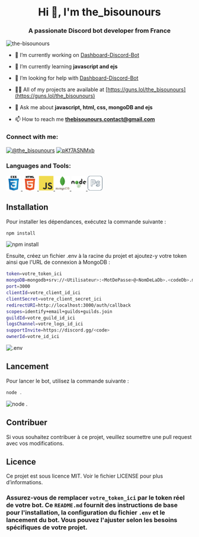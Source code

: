 <h1 align="center">Hi 👋, I'm the_bisounours</h1>
<h3 align="center">A passionate Discord bot developer from France</h3>

<p align="left"> <img src="https://komarev.com/ghpvc/?username=the-bisounours&label=Profile%20views&color=0e75b6&style=plastic" alt="the-bisounours" /> </p>

- 🔭 I’m currently working on [Dashboard-Discord-Bot](https://github.com/the-bisounours/Dashboard-Discord-Bot)

- 🌱 I’m currently learning **javascript and ejs**

- 🤝 I’m looking for help with [Dashboard-Discord-Bot](https://github.com/the-bisounours/Dashboard-Discord-Bot)

- 👨‍💻 All of my projects are available at [https://guns.lol/the_bisounours](https://guns.lol/the_bisounours)

- 💬 Ask me about **javascript, html, css, mongoDB and ejs**

- 📫 How to reach me **thebisounours.contact@gmail.com**

<h3 align="left">Connect with me:</h3>
<p align="left">
<a href="https://www.youtube.com/c/@the_bisounours" target="blank"><img align="center" src="https://raw.githubusercontent.com/rahuldkjain/github-profile-readme-generator/master/src/images/icons/Social/youtube.svg" alt="@the_bisounours" height="30" width="40" /></a>
<a href="https://discord.gg/pKf7ASNMxb" target="blank"><img align="center" src="https://raw.githubusercontent.com/rahuldkjain/github-profile-readme-generator/master/src/images/icons/Social/discord.svg" alt="pKf7ASNMxb" height="30" width="40" /></a>
</p>

<h3 align="left">Languages and Tools:</h3>
<p align="left"> <a href="https://www.w3schools.com/css/" target="_blank" rel="noreferrer"> <img src="https://raw.githubusercontent.com/devicons/devicon/master/icons/css3/css3-original-wordmark.svg" alt="css3" width="40" height="40"/> </a> <a href="https://www.w3.org/html/" target="_blank" rel="noreferrer"> <img src="https://raw.githubusercontent.com/devicons/devicon/master/icons/html5/html5-original-wordmark.svg" alt="html5" width="40" height="40"/> </a> <a href="https://developer.mozilla.org/en-US/docs/Web/JavaScript" target="_blank" rel="noreferrer"> <img src="https://raw.githubusercontent.com/devicons/devicon/master/icons/javascript/javascript-original.svg" alt="javascript" width="40" height="40"/> </a> <a href="https://www.mongodb.com/" target="_blank" rel="noreferrer"> <img src="https://raw.githubusercontent.com/devicons/devicon/master/icons/mongodb/mongodb-original-wordmark.svg" alt="mongodb" width="40" height="40"/> </a> <a href="https://nodejs.org" target="_blank" rel="noreferrer"> <img src="https://raw.githubusercontent.com/devicons/devicon/master/icons/nodejs/nodejs-original-wordmark.svg" alt="nodejs" width="40" height="40"/> </a> <a href="https://www.photoshop.com/en" target="_blank" rel="noreferrer"> <img src="https://raw.githubusercontent.com/devicons/devicon/master/icons/photoshop/photoshop-line.svg" alt="photoshop" width="40" height="40"/> </a> </p>


## Installation

Pour installer les dépendances, exécutez la commande suivante :
```js
npm install
```
![npm install](https://i.ibb.co/WcGcGX1/image.png)


Ensuite, créez un fichier .env à la racine du projet et ajoutez-y votre token ainsi que l'URL de connexion à MongoDB :
```bash
token=votre_token_ici
mongoDB=mongodb+srv://<Utilisateur>:<MotDePasse>@<NomDeLaDb>.<codeDb>.mongodb.net/<NomDuBot>
port=3000
clientId=votre_client_id_ici
clientSecret=votre_client_secret_ici
redirectURI=http://localhost:3000/auth/callback
scopes=identify+email+guilds+guilds.join
guildId=votre_guild_id_ici
logsChannel=votre_logs_id_ici
supportInvite=https://discord.gg/<code>
ownerId=votre_id_ici
```
![.env](https://i.ibb.co/vDkFV7y/image.png)

## Lancement

Pour lancer le bot, utilisez la commande suivante :
```js
node .
```
![node .](https://i.ibb.co/30VMHSF/image.png)

## Contribuer
Si vous souhaitez contribuer à ce projet, veuillez soumettre une pull request avec vos modifications.

## Licence
Ce projet est sous licence MIT. Voir le fichier LICENSE pour plus d’informations.


### Assurez-vous de remplacer `votre_token_ici` par le token réel de votre bot. Ce `README.md` fournit des instructions de base pour l'installation, la configuration du fichier `.env` et le lancement du bot. Vous pouvez l'ajuster selon les besoins spécifiques de votre projet.
